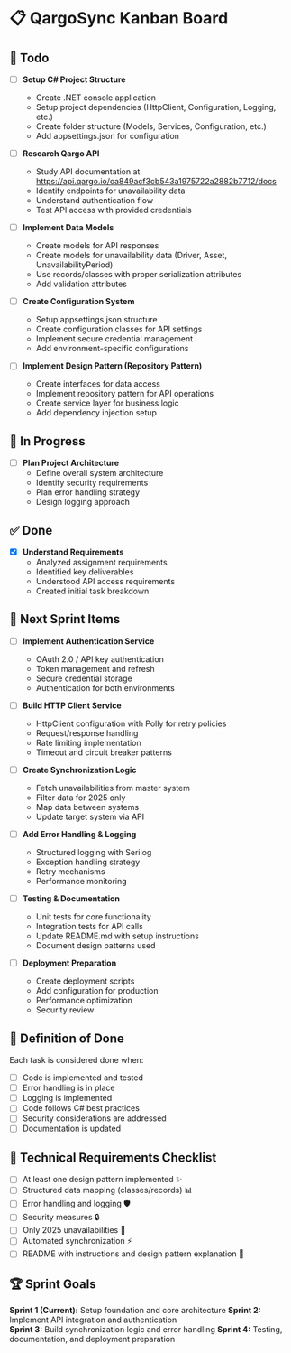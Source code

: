 # 📋 QargoSync Kanban Board

## 🔄 Todo
- [ ] **Setup C# Project Structure**
  - Create .NET console application
  - Setup project dependencies (HttpClient, Configuration, Logging, etc.)
  - Create folder structure (Models, Services, Configuration, etc.)
  - Add appsettings.json for configuration

- [ ] **Research Qargo API**
  - Study API documentation at https://api.qargo.io/ca849acf3cb543a1975722a2882b7712/docs
  - Identify endpoints for unavailability data
  - Understand authentication flow
  - Test API access with provided credentials

- [ ] **Implement Data Models**
  - Create models for API responses
  - Create models for unavailability data (Driver, Asset, UnavailabilityPeriod)
  - Use records/classes with proper serialization attributes
  - Add validation attributes

- [ ] **Create Configuration System**
  - Setup appsettings.json structure
  - Create configuration classes for API settings
  - Implement secure credential management
  - Add environment-specific configurations

- [ ] **Implement Design Pattern (Repository Pattern)**
  - Create interfaces for data access
  - Implement repository pattern for API operations
  - Create service layer for business logic
  - Add dependency injection setup

## 🔄 In Progress
- [ ] **Plan Project Architecture**
  - Define overall system architecture
  - Identify security requirements
  - Plan error handling strategy
  - Design logging approach

## ✅ Done
- [x] **Understand Requirements**
  - Analyzed assignment requirements
  - Identified key deliverables
  - Understood API access requirements
  - Created initial task breakdown

## 🚀 Next Sprint Items
- [ ] **Implement Authentication Service**
  - OAuth 2.0 / API key authentication
  - Token management and refresh
  - Secure credential storage
  - Authentication for both environments

- [ ] **Build HTTP Client Service**
  - HttpClient configuration with Polly for retry policies
  - Request/response handling
  - Rate limiting implementation
  - Timeout and circuit breaker patterns

- [ ] **Create Synchronization Logic**
  - Fetch unavailabilities from master system
  - Filter data for 2025 only
  - Map data between systems
  - Update target system via API

- [ ] **Add Error Handling & Logging**
  - Structured logging with Serilog
  - Exception handling strategy
  - Retry mechanisms
  - Performance monitoring

- [ ] **Testing & Documentation**
  - Unit tests for core functionality
  - Integration tests for API calls
  - Update README.md with setup instructions
  - Document design patterns used

- [ ] **Deployment Preparation**
  - Create deployment scripts
  - Add configuration for production
  - Performance optimization
  - Security review

## 🎯 Definition of Done
Each task is considered done when:
- [ ] Code is implemented and tested
- [ ] Error handling is in place
- [ ] Logging is implemented
- [ ] Code follows C# best practices
- [ ] Security considerations are addressed
- [ ] Documentation is updated

## 🔧 Technical Requirements Checklist
- [ ] At least one design pattern implemented ✨
- [ ] Structured data mapping (classes/records) 📊
- [ ] Error handling and logging 🛡️
- [ ] Security measures 🔒
- [ ] Only 2025 unavailabilities 📅
- [ ] Automated synchronization ⚡
- [ ] README with instructions and design pattern explanation 📖

## 🏆 Sprint Goals
**Sprint 1 (Current):** Setup foundation and core architecture
**Sprint 2:** Implement API integration and authentication  
**Sprint 3:** Build synchronization logic and error handling
**Sprint 4:** Testing, documentation, and deployment preparation